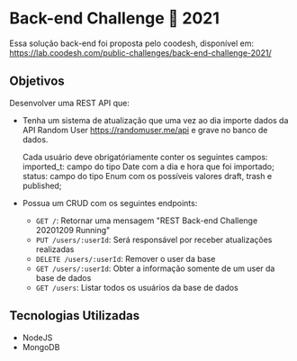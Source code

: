 # Back-end Challenge 🏅 2021

Essa solução back-end foi proposta pelo coodesh, disponível em: https://lab.coodesh.com/public-challenges/back-end-challenge-2021/

## Objetivos

Desenvolver uma REST API que:

- Tenha um sistema de atualização que uma vez ao dia importe dados da API Random User https://randomuser.me/api e grave no banco de dados.

    Cada usuário deve obrigatóriamente conter os seguintes campos:
        imported_t: campo do tipo Date com a dia e hora que foi importado;
        status: campo do tipo Enum com os possíveis valores draft, trash e published;

- Possua um CRUD com os seguintes endpoints:

   - `GET /`: Retornar uma mensagem "REST Back-end Challenge 20201209 Running"
   - `PUT /users/:userId`: Será responsável por receber atualizações realizadas
   - `DELETE /users/:userId`: Remover o user da base
   - `GET /users/:userId`: Obter a informação somente de um user da base de dados
   - `GET /users`: Listar todos os usuários da base de dados

## Tecnologias Utilizadas

- NodeJS
- MongoDB
